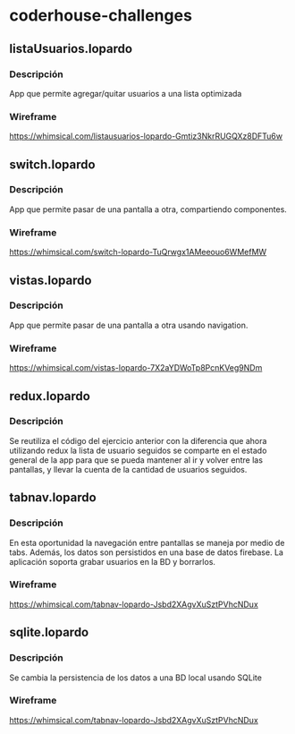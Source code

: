 # coderhouse-challenges
## listaUsuarios.lopardo
### Descripción
App que permite agregar/quitar usuarios a una lista optimizada
### Wireframe
https://whimsical.com/listausuarios-lopardo-Gmtiz3NkrRUGQXz8DFTu6w

## switch.lopardo
### Descripción
App que permite pasar de una pantalla a otra, compartiendo componentes.
### Wireframe
https://whimsical.com/switch-lopardo-TuQrwgx1AMeeouo6WMefMW

## vistas.lopardo
### Descripción
App que permite pasar de una pantalla a otra usando navigation.
### Wireframe
https://whimsical.com/vistas-lopardo-7X2aYDWoTp8PcnKVeg9NDm

## redux.lopardo
### Descripción
Se reutiliza el código del ejercicio anterior con la diferencia que ahora utilizando redux la lista de usuario seguidos se comparte en el estado general de la app para que se pueda mantener al ir y volver entre las pantallas, y llevar la cuenta de la cantidad de usuarios seguidos.

## tabnav.lopardo
### Descripción
En esta oportunidad la navegación entre pantallas se maneja por medio de tabs.
Además, los datos son persistidos en una base de datos firebase. La aplicación soporta grabar usuarios en la BD y borrarlos.
### Wireframe
https://whimsical.com/tabnav-lopardo-Jsbd2XAgvXuSztPVhcNDux

## sqlite.lopardo
### Descripción
Se cambia la persistencia de los datos a una BD local usando SQLite
### Wireframe
https://whimsical.com/tabnav-lopardo-Jsbd2XAgvXuSztPVhcNDux
